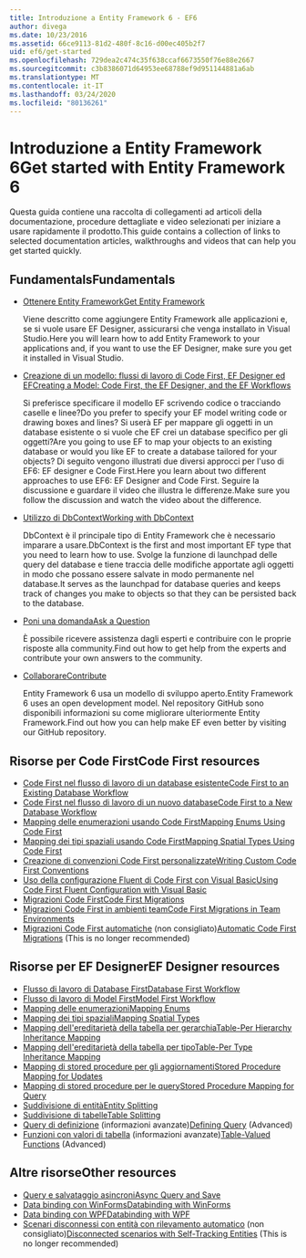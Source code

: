 ```yaml
---
title: Introduzione a Entity Framework 6 - EF6
author: divega
ms.date: 10/23/2016
ms.assetid: 66ce9113-81d2-480f-8c16-d00ec405b2f7
uid: ef6/get-started
ms.openlocfilehash: 729dea2c474c35f638ccaf6673550f76e88e2667
ms.sourcegitcommit: c3b8386071d64953ee68788ef9d951144881a6ab
ms.translationtype: MT
ms.contentlocale: it-IT
ms.lasthandoff: 03/24/2020
ms.locfileid: "80136261"
---
```

# <a name="get-started-with-entity-framework-6"></a><span data-ttu-id="87292-102">Introduzione a Entity Framework 6</span><span class="sxs-lookup"><span data-stu-id="87292-102">Get started with Entity Framework 6</span></span>

<span data-ttu-id="87292-103">Questa guida contiene una raccolta di collegamenti ad articoli della documentazione, procedure dettagliate e video selezionati per iniziare a usare rapidamente il prodotto.</span><span class="sxs-lookup"><span data-stu-id="87292-103">This guide contains a collection of links to selected documentation articles, walkthroughs and videos that can help you get started quickly.</span></span>

## <a name="fundamentals"></a><span data-ttu-id="87292-104">Fundamentals</span><span class="sxs-lookup"><span data-stu-id="87292-104">Fundamentals</span></span>

* [<span data-ttu-id="87292-105">Ottenere Entity Framework</span><span class="sxs-lookup"><span data-stu-id="87292-105">Get Entity Framework</span></span>](~/ef6/fundamentals/install.md)

  <span data-ttu-id="87292-106">Viene descritto come aggiungere Entity Framework alle applicazioni e, se si vuole usare EF Designer, assicurarsi che venga installato in Visual Studio.</span><span class="sxs-lookup"><span data-stu-id="87292-106">Here you will learn how to add Entity Framework to your applications and, if you want to use the EF Designer, make sure you get it installed in Visual Studio.</span></span>

* [<span data-ttu-id="87292-107">Creazione di un modello: flussi di lavoro di Code First, EF Designer ed EF</span><span class="sxs-lookup"><span data-stu-id="87292-107">Creating a Model: Code First, the EF Designer, and the EF Workflows</span></span>](~/ef6/modeling/index.md)

  <span data-ttu-id="87292-108">Si preferisce specificare il modello EF scrivendo codice o tracciando caselle e linee?</span><span class="sxs-lookup"><span data-stu-id="87292-108">Do you prefer to specify your EF model writing code or drawing boxes and lines?</span></span>
<span data-ttu-id="87292-109">Si userà EF per mappare gli oggetti in un database esistente o si vuole che EF crei un database specifico per gli oggetti?</span><span class="sxs-lookup"><span data-stu-id="87292-109">Are you going to use EF to map your objects to an existing database or would you like EF to create a database tailored for your objects?</span></span>
<span data-ttu-id="87292-110">Di seguito vengono illustrati due diversi approcci per l'uso di EF6: EF designer e Code First.</span><span class="sxs-lookup"><span data-stu-id="87292-110">Here you learn about two different approaches to use EF6: EF Designer and Code First.</span></span>
<span data-ttu-id="87292-111">Seguire la discussione e guardare il video che illustra le differenze.</span><span class="sxs-lookup"><span data-stu-id="87292-111">Make sure you follow the discussion and watch the video about the difference.</span></span>

* [<span data-ttu-id="87292-112">Utilizzo di DbContext</span><span class="sxs-lookup"><span data-stu-id="87292-112">Working with DbContext</span></span>](~/ef6/fundamentals/working-with-dbcontext.md)

  <span data-ttu-id="87292-113">DbContext è il principale tipo di Entity Framework che è necessario imparare a usare.</span><span class="sxs-lookup"><span data-stu-id="87292-113">DbContext is the first and most important EF type that you need to learn how to use.</span></span> <span data-ttu-id="87292-114">Svolge la funzione di launchpad delle query del database e tiene traccia delle modifiche apportate agli oggetti in modo che possano essere salvate in modo permanente nel database.</span><span class="sxs-lookup"><span data-stu-id="87292-114">It serves as the launchpad for database queries and keeps track of changes you make to objects so that they can be persisted back to the database.</span></span>

* [<span data-ttu-id="87292-115">Poni una domanda</span><span class="sxs-lookup"><span data-stu-id="87292-115">Ask a Question</span></span>](~/ef6/resources/get-help.md)

  <span data-ttu-id="87292-116">È possibile ricevere assistenza dagli esperti e contribuire con le proprie risposte alla community.</span><span class="sxs-lookup"><span data-stu-id="87292-116">Find out how to get help from the experts and contribute your own answers to the community.</span></span>

* [<span data-ttu-id="87292-117">Collaborare</span><span class="sxs-lookup"><span data-stu-id="87292-117">Contribute</span></span>](https://github.com/aspnet/EntityFramework6/)

  <span data-ttu-id="87292-118">Entity Framework 6 usa un modello di sviluppo aperto.</span><span class="sxs-lookup"><span data-stu-id="87292-118">Entity Framework 6 uses an open development model.</span></span> <span data-ttu-id="87292-119">Nel repository GitHub sono disponibili informazioni su come migliorare ulteriormente Entity Framework.</span><span class="sxs-lookup"><span data-stu-id="87292-119">Find out how you can help make EF even better by visiting our GitHub repository.</span></span>

## <a name="code-first-resources"></a><span data-ttu-id="87292-120">Risorse per Code First</span><span class="sxs-lookup"><span data-stu-id="87292-120">Code First resources</span></span>

  - [<span data-ttu-id="87292-121">Code First nel flusso di lavoro di un database esistente</span><span class="sxs-lookup"><span data-stu-id="87292-121">Code First to an Existing Database Workflow</span></span>](~/ef6/modeling/code-first/workflows/existing-database.md)
  - [<span data-ttu-id="87292-122">Code First nel flusso di lavoro di un nuovo database</span><span class="sxs-lookup"><span data-stu-id="87292-122">Code First to a New Database Workflow</span></span>](~/ef6/modeling/code-first/workflows/new-database.md)
  - [<span data-ttu-id="87292-123">Mapping delle enumerazioni usando Code First</span><span class="sxs-lookup"><span data-stu-id="87292-123">Mapping Enums Using Code First</span></span>](~/ef6/modeling/code-first/data-types/enums.md)
  - [<span data-ttu-id="87292-124">Mapping dei tipi spaziali usando Code First</span><span class="sxs-lookup"><span data-stu-id="87292-124">Mapping Spatial Types Using Code First</span></span>](~/ef6/modeling/code-first/data-types/spatial.md)
  - [<span data-ttu-id="87292-125">Creazione di convenzioni Code First personalizzate</span><span class="sxs-lookup"><span data-stu-id="87292-125">Writing Custom Code First Conventions</span></span>](~/ef6/modeling/code-first/conventions/custom.md)
  - [<span data-ttu-id="87292-126">Uso della configurazione Fluent di Code First con Visual Basic</span><span class="sxs-lookup"><span data-stu-id="87292-126">Using Code First Fluent Configuration with Visual Basic</span></span>](~/ef6/modeling/code-first/fluent/vb.md)
  - [<span data-ttu-id="87292-127">Migrazioni Code First</span><span class="sxs-lookup"><span data-stu-id="87292-127">Code First Migrations</span></span>](~/ef6/modeling/code-first/migrations/index.md)
  - [<span data-ttu-id="87292-128">Migrazioni Code First in ambienti team</span><span class="sxs-lookup"><span data-stu-id="87292-128">Code First Migrations in Team Environments</span></span>](~/ef6/modeling/code-first/migrations/teams.md)
  - <span data-ttu-id="87292-129">[Migrazioni Code First automatiche](~/ef6/modeling/code-first/migrations/automatic.md) (non consigliato)</span><span class="sxs-lookup"><span data-stu-id="87292-129">[Automatic Code First Migrations](~/ef6/modeling/code-first/migrations/automatic.md) (This is no longer recommended)</span></span>

## <a name="ef-designer-resources"></a><span data-ttu-id="87292-130">Risorse per EF Designer</span><span class="sxs-lookup"><span data-stu-id="87292-130">EF Designer resources</span></span>
  - [<span data-ttu-id="87292-131">Flusso di lavoro di Database First</span><span class="sxs-lookup"><span data-stu-id="87292-131">Database First Workflow</span></span>](~/ef6/modeling/designer/workflows/database-first.md)
  - [<span data-ttu-id="87292-132">Flusso di lavoro di Model First</span><span class="sxs-lookup"><span data-stu-id="87292-132">Model First Workflow</span></span>](~/ef6/modeling/designer/workflows/model-first.md)
  - [<span data-ttu-id="87292-133">Mapping delle enumerazioni</span><span class="sxs-lookup"><span data-stu-id="87292-133">Mapping Enums</span></span>](~/ef6/modeling/designer/data-types/enums.md)
  - [<span data-ttu-id="87292-134">Mapping dei tipi spaziali</span><span class="sxs-lookup"><span data-stu-id="87292-134">Mapping Spatial Types</span></span>](~/ef6/modeling/designer/data-types/spatial.md)
  - [<span data-ttu-id="87292-135">Mapping dell'ereditarietà della tabella per gerarchia</span><span class="sxs-lookup"><span data-stu-id="87292-135">Table-Per Hierarchy Inheritance Mapping</span></span>](~/ef6/modeling/designer/inheritance/tph.md)
  - [<span data-ttu-id="87292-136">Mapping dell'ereditarietà della tabella per tipo</span><span class="sxs-lookup"><span data-stu-id="87292-136">Table-Per Type Inheritance Mapping</span></span>](~/ef6/modeling/designer/inheritance/tpt.md)
  - [<span data-ttu-id="87292-137">Mapping di stored procedure per gli aggiornamenti</span><span class="sxs-lookup"><span data-stu-id="87292-137">Stored Procedure Mapping for Updates</span></span>](~/ef6/modeling/designer/stored-procedures/cud.md)
  - [<span data-ttu-id="87292-138">Mapping di stored procedure per le query</span><span class="sxs-lookup"><span data-stu-id="87292-138">Stored Procedure Mapping for Query</span></span>](~/ef6/modeling/designer/stored-procedures/query.md)
  - [<span data-ttu-id="87292-139">Suddivisione di entità</span><span class="sxs-lookup"><span data-stu-id="87292-139">Entity Splitting</span></span>](~/ef6/modeling/designer/entity-splitting.md)
  - [<span data-ttu-id="87292-140">Suddivisione di tabelle</span><span class="sxs-lookup"><span data-stu-id="87292-140">Table Splitting</span></span>](~/ef6/modeling/designer/table-splitting.md)
  - <span data-ttu-id="87292-141">[Query di definizione](~/ef6/modeling/designer/advanced/defining-query.md) (informazioni avanzate)</span><span class="sxs-lookup"><span data-stu-id="87292-141">[Defining Query](~/ef6/modeling/designer/advanced/defining-query.md) (Advanced)</span></span>
  - <span data-ttu-id="87292-142">[Funzioni con valori di tabella](~/ef6/modeling/designer/advanced/tvfs.md) (informazioni avanzate)</span><span class="sxs-lookup"><span data-stu-id="87292-142">[Table-Valued Functions](~/ef6/modeling/designer/advanced/tvfs.md) (Advanced)</span></span>

## <a name="other-resources"></a><span data-ttu-id="87292-143">Altre risorse</span><span class="sxs-lookup"><span data-stu-id="87292-143">Other resources</span></span>
  - [<span data-ttu-id="87292-144">Query e salvataggio asincroni</span><span class="sxs-lookup"><span data-stu-id="87292-144">Async Query and Save</span></span>](~/ef6/fundamentals/async.md)
  - [<span data-ttu-id="87292-145">Data binding con WinForms</span><span class="sxs-lookup"><span data-stu-id="87292-145">Databinding with WinForms</span></span>](~/ef6/fundamentals/databinding/winforms.md)
  - [<span data-ttu-id="87292-146">Data binding con WPF</span><span class="sxs-lookup"><span data-stu-id="87292-146">Databinding with WPF</span></span>](~/ef6/fundamentals/databinding/wpf.md)
  - <span data-ttu-id="87292-147">[Scenari disconnessi con entità con rilevamento automatico](~/ef6/fundamentals/disconnected-entities/self-tracking-entities/walkthrough.md) (non consigliato)</span><span class="sxs-lookup"><span data-stu-id="87292-147">[Disconnected scenarios with Self-Tracking Entities](~/ef6/fundamentals/disconnected-entities/self-tracking-entities/walkthrough.md) (This is no longer recommended)</span></span>
